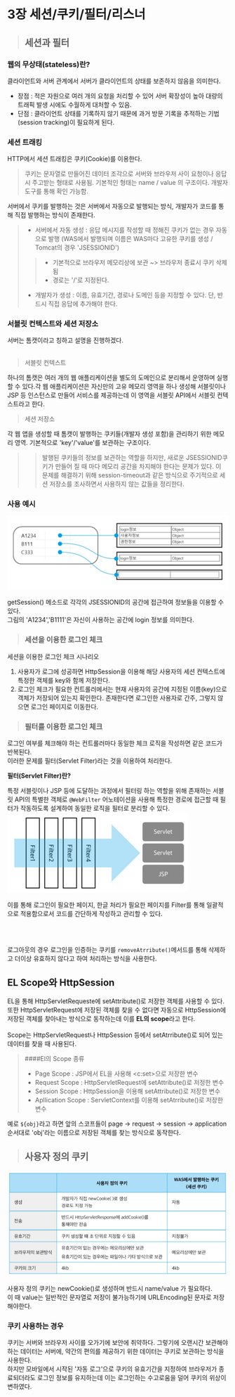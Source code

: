 # 3장 세션/쿠키/필터/리스너

> ## 세션과 필터

### 웹의 무상태(stateless)란?<br>
클라이언트와 서버 관계에서 서버가 클라이언트의 상태를 보존하지 않음을 의미한다. <br>

- 장점 : 적은 자원으로 여러 개의 요청을 처리할 수 있어 서버 확장성이 높아 대량의 트래픽 발생 시에도 수월하게 대처할 수 있음.<br>
- 단점 : 클라이언트 상태를 기록하지 않기 때문에 과거 방문 기록을 추적하는 기법(session tracking)이 필요하게 된다.<br>

### 세션 트래킹<br>

HTTP에서 세션 트래킹은 쿠키(Cookie)를 이용한다.
> 쿠키는 문자열로 만들어진 데이터 조각으로 서버와 브라우저 사이 요청이나 응답 시 주고받는 형태로 사용됨. 기본적인 형태는 name / value 의 구조이다. 개발자 도구를 통해 확인 가능함.

서버에서 쿠키를 발행하는 것은 서버에서 자동으로 발행되는 방식, 개발자가 코드를 통해 직접 발행하는 방식이 존재한다.
<br>

> - 서버에서 자동 생성 : 응답 메시지를 작성할 때 정해진 쿠키가 없는 경우 자동으로 발행 (WAS에서 발행되며 이름은 WAS마다 고유한 쿠키를 생성 / Tomcat의 경우 'JSESSIONID')
>> - 기본적으로 브라우저 메모리상에 보관 ~> 브라우저 종료시 쿠키 삭제됨
>> - 경로는 '/'로 지정된다.
> - 개발자가 생성 : 이름, 유효기간, 경로나 도메인 등을 지정할 수 있다. 단, 반드시 직접 응답에 추가해야 한다.

### 서블릿 컨텍스트와 세션 저장소

서버는 톰캣이라고 칭하고 설명을 진행하겠다.<br>
<br>
> 서블릿 컨텍스트
> 
하나의 톰캣은 여러 개의 웹 애플리케이션을 별도의 도메인으로 분리해서 운영하며 실행할 수 있다.각 웹 애플리케이션은 자신만의 고유 메모리 영역을 하나 생성해 서블릿이나 JSP 등 인스턴스로 만들어 서비스를 제공하는데 이 영역을 서블릿 API에서 서블릿 컨텍스트라고 한다.

> 세션 저장소

 각 웹 앱을 생성할 때 톰캣이 발행하는 쿠키들(개발자 생성 포함)을 관리하기 위한 메모리 영역. 기본적으로 'key'/'value'를 보관하는 구조이다.

> >발행된 쿠키들의 정보를 보관하는 역할을 하지만, 새로운 JSESSIONID쿠키가 만들어 질 때 마다 메모리 공간을 차지해야 한다는 문제가 있다. 이 문제를 해결하기 위해 session-timeout과 같은 방식으로 주기적으로 세션 저장소를 조사하면서 사용하지 않는 값들을 정리한다.
 
### 사용 예시
![img.png](img.png)

getSession() 메소드로 각각의 JSESSIONID의 공간에 접근하여  정보들을 이용할 수 있다.<br>
그림의 'A1234','B1111'은 자신이 사용하는 공간에 login 정보를 의미한다.

> ### 세션을 이용한 로그인 체크
세션을 이용한 로그인 체크 시나리오
1. 사용자가 로그에 성공하면 HttpSession을 이용해 해당 사용자의 세션 컨텍스트에 특정한 객체를 key와 함께 저장한다.
2. 로그인 체크가 필요한 컨트롤러에서는 현재 사용자의 공간에 지정된 이름(key)으로 객체가 저장되어 있는지 확인한다. 존재한다면 로그인한 사용자로 간주, 그렇지 않으면 로그인 페이지로 이동한다.

> ### 필터를 이용한 로그인 체크

로그인 여부를 체크해야 하는 컨트롤러마다 동일한 체크 로직을 작성하면 같은 코드가 반복된다.<br>
이러한 문제를 필터(Servlet Filter)라는 것을 이용하여 처리한다.

**필터(Servlet Filter)란?**<br>

특정 서블릿이나 JSP 등에 도달하는 과정에서 필터링 하는 역할을 위해 존재하는 서블릿 API의 특별한 객체로 `@WebFilter` 어노테이션을 사용해 특정한 경로에 접근할 때 필터가 작동하도록 설계하여 동일한 로직을 필터로 분리할 수 있다.
![img_1.png](img_1.png)

이를 통해 로그인이 필요한 페이지, 한글 처리가 필요한 페이지를 Filter를 통해 일괄적으로 적용함으로서 코드를 간단하게 작성하고 관리할 수 있다.

<br>
<br>

로그아웃의 경우 로그인을 인증하는 쿠키를 `removeAtrribute()`메서드를 통해 삭제하고 더이상 유효하지 않다고 하여 처리하는 방식을 사용한다.

## EL Scope와 HttpSession

EL을 통해 HttpServletRequeste에 setAttribute()로 저장한 객체를 사용할 수 있다. 또한 HttpServletRequest에 저장된 객체를 찾을 수 없다면 자동으로 HttpSession에 저장된 객체를 찾아내는 방식으로 동작하는데 이를 **EL의 scope**라고 한다. <br>
<br>
Scope는 HttpServletRequest나 HttpSession 등에서 setAtrribute()로 되어 있는 데이터를 찾을 때 사용된다.

> ####El의 Scope 종류
> - Page Scope : JSP에서 EL을 사용해 <c\:set>으로 저장한 변수
> - Request Scope : HttpServletRequest에 setAttribute()로 저정한 변수
> - Session Scope : HttpSession을 이용해 setAttribute()로 저장한 변수
> - Apllication Scope : ServletContext를 이용해 setAtrribute()로 저장한 변수

예로 `${obj}`라고 하면 앞의 스코프들이 page -> request -> session -> application 순서대로 'obj'라는 이름으로 저장된 객체를 찾는 방식으로 동작한다.

> ## 사용자 정의 쿠키

![img_2.png](img_2.png)

사용자 정의 쿠키는 newCookie()로 생성하며 반드시 name/value 가 필요하다. <br>
이 때 value는 일반적인 문자열로 저장이 불가능하기에 URLEncoding된 문자로 저장해야한다.

### 쿠키 사용하는 경우

쿠키는 서버와 브라우저 사이를 오가기에 보안에 취약하다. 그렇기에 오랜시간 보관해야 하는 데이터는 서버에, 약간의 편의를 제공하기 위한 데이터는 쿠키로 보관하는 방식을 사용한다.<br>
하지만 모바일에서 시작된 '자동 로그'으로 쿠키의 유효기간을 지정하여 브라우저가 종료되더라도 로그인 정보를 유지하는데 이는 로그인하는 수고로움을 덜어 쿠키의 위상이 변하였다.